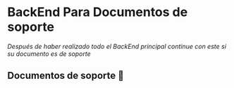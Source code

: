 # BackEnd Para Documentos de soporte

_Después de haber realizado todo el BackEnd principal continue con este si su documento es de soporte_

## Documentos de soporte 📖
